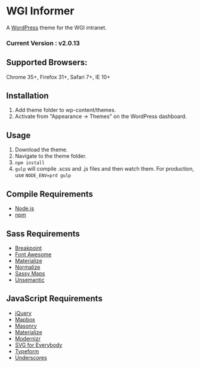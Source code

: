 # WGI Informer
A [WordPress](https://wordpress.org/) theme for the WGI intranet.

### Current Version : v2.0.13

## Supported Browsers:
Chrome 35+, Firefox 31+, Safari 7+, IE 10+

## Installation
1. Add theme folder to wp-content/themes.
2. Activate from "Appearance -> Themes" on the WordPress dashboard.

## Usage
1. Download the theme.
2. Navigate to the theme folder.
3. `npm install`
4. `gulp` will compile .scss and .js files and then watch them. For production, use `NODE_ENV=prd gulp`

## Compile Requirements
- [Node.js](https://nodejs.org/)
- [npm](https://www.npmjs.com/)

## Sass Requirements
- [Breakpoint](http://breakpoint-sass.com/)
- [Font Awesome](http://fortawesome.github.io/Font-Awesome/)
- [Materialize](http://materializecss.com/)
- [Normalize](https://necolas.github.io/normalize.css/)
- [Sassy Maps](https://github.com/at-import/Sassy-Maps)
- [Unsemantic](http://unsemantic.com/)

## JavaScript Requirements
- [jQuery](https://jquery.com/)
- [Mapbox](https://www.mapbox.com/)
- [Masonry](http://masonry.desandro.com/)
- [Materialize](http://materializecss.com/)
- [Modernizr](http://modernizr.com/)
- [SVG for Everybody](https://github.com/jonathantneal/svg4everybody)
- [Typeform](http://www.typeform.com/)
- [Underscores](http://underscores.me/)
